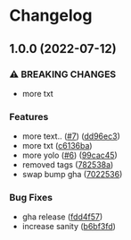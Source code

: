 # Changelog

## 1.0.0 (2022-07-12)


### ⚠ BREAKING CHANGES

* more txt

### Features

* more text.. ([#7](https://github.com/entur/poc-plattform/issues/7)) ([dd96ec3](https://github.com/entur/poc-plattform/commit/dd96ec31bec223be2522ac5fa75ae09f796df04a))
* more txt ([c6136ba](https://github.com/entur/poc-plattform/commit/c6136ba5f94d06f7b8110b2716a62a09ee4e2557))
* more yolo ([#6](https://github.com/entur/poc-plattform/issues/6)) ([99cac45](https://github.com/entur/poc-plattform/commit/99cac458f3d55070cb9831bf6719cde0644403fe))
* removed tags ([782538a](https://github.com/entur/poc-plattform/commit/782538af5811fd9dd787b21cfc1de21814eb1db7))
* swap bump gha ([7022536](https://github.com/entur/poc-plattform/commit/70225362590918343e93b2546aec88b55e01b5fe))


### Bug Fixes

* gha release ([fdd4f57](https://github.com/entur/poc-plattform/commit/fdd4f573abe569bc1b3d89b7740e6ef67a879fdd))
* increase sanity ([b6bf3fd](https://github.com/entur/poc-plattform/commit/b6bf3fdecda4dc9932b39b3eb55d89529f5ada09))
